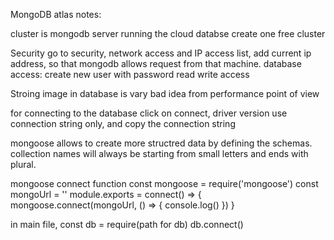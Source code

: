 MongoDB atlas notes:

cluster is mongodb server running the cloud databse
create one free cluster

Security
go to security, network access and IP access list, add current ip address, so that mongodb allows request from that machine.
database access: create new user with password read write access 

Stroing image in database is vary bad idea from performance point of view

for connecting to the database
click on connect, driver version use connection string only, and copy the connection string

mongoose allows to create more structred data by defining the schemas.
collection names will always be starting from small letters and ends with plural.

mongoose connect function
const mongoose =  require('mongoose')
const mongoUrl = ''
module.exports = connect() => {
    mongoose.connect(mongoUrl, () => {
        console.log()
    })
}

in main file, 
const db = require(path for db)
db.connect()